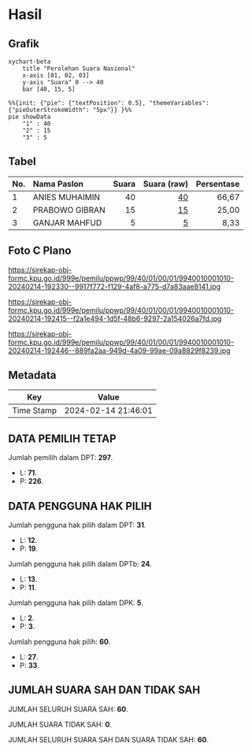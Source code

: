 # Hasil

## Grafik

```mermaid
xychart-beta
    title "Perolehan Suara Nasional"
    x-axis [01, 02, 03]
    y-axis "Suara" 0 --> 40
    bar [40, 15, 5]
```

```mermaid
%%{init: {"pie": {"textPosition": 0.5}, "themeVariables": {"pieOuterStrokeWidth": "5px"}} }%%
pie showData
    "1" : 40
    "2" : 15
    "3" : 5
```

## Tabel

| No. | Nama Paslon    | Suara | Suara (raw) | Persentase |
|:--- |:-------------- | -----:| -----------:| ----------:|
| 1   | ANIES MUHAIMIN | 40    | [40][p-1]   | 66,67      |
| 2   | PRABOWO GIBRAN | 15    | [15][p-2]   | 25,00      |
| 3   | GANJAR MAHFUD  | 5     | [5][p-3]    | 8,33       |


[p-1]: https://github.com/gigit-pemilu/pemilu-2024/blob/main/pilpres/hitung-suara/sub/99-luar-negeri/sub/40-dubai-uni-emirat-arab/sub/01-dubai-uni-emirat-arab/sub/0001-dubai-uni-emirat-arab/sub/010-ksk-002/sub/paslon-1.txt
[p-2]: https://github.com/gigit-pemilu/pemilu-2024/blob/main/pilpres/hitung-suara/sub/99-luar-negeri/sub/40-dubai-uni-emirat-arab/sub/01-dubai-uni-emirat-arab/sub/0001-dubai-uni-emirat-arab/sub/010-ksk-002/sub/paslon-2.txt
[p-3]: https://github.com/gigit-pemilu/pemilu-2024/blob/main/pilpres/hitung-suara/sub/99-luar-negeri/sub/40-dubai-uni-emirat-arab/sub/01-dubai-uni-emirat-arab/sub/0001-dubai-uni-emirat-arab/sub/010-ksk-002/sub/paslon-3.txt

## Foto C Plano

https://sirekap-obj-formc.kpu.go.id/999e/pemilu/ppwp/99/40/01/00/01/9940010001010-20240214-192330--9917f772-f129-4af8-a775-d7a83aae8141.jpg

https://sirekap-obj-formc.kpu.go.id/999e/pemilu/ppwp/99/40/01/00/01/9940010001010-20240214-192415--f2a1e494-1d5f-48b6-9297-2a154026a7fd.jpg

https://sirekap-obj-formc.kpu.go.id/999e/pemilu/ppwp/99/40/01/00/01/9940010001010-20240214-192446--889fa2aa-949d-4a09-99ae-09a8829f8239.jpg


## Metadata

| Key        | Value               |
| ---------- | ------------------- |
| Time Stamp | 2024-02-14 21:46:01 |


## DATA PEMILIH TETAP

Jumlah pemilih dalam DPT: **297**.
 * L: **71**.
 * P: **226**.

## DATA PENGGUNA HAK PILIH

Jumlah pengguna hak pilih dalam DPT: **31**.
 * L: **12**.
 * P: **19**.

Jumlah pengguna hak pilih dalam DPTb: **24**.
 * L: **13**.
 * P: **11**.

Jumlah pengguna hak pilih dalam DPK: **5**.
 * L: **2**.
 * P: **3**.

Jumlah pengguna hak pilih: **60**.
 * L: **27**.
 * P: **33**.

## JUMLAH SUARA SAH DAN TIDAK SAH

JUMLAH SELURUH SUARA SAH: **60**.

JUMLAH SUARA TIDAK SAH: **0**.

JUMLAH SELURUH SUARA SAH DAN SUARA TIDAK SAH: **60**.


